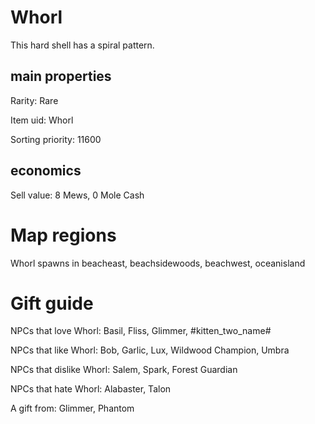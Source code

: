 # Whorl

This hard shell has a spiral pattern.

## main properties

Rarity: Rare

Item uid: Whorl

Sorting priority: 11600

## economics

Sell value: 8 Mews, 0 Mole Cash

# Map regions

Whorl spawns in beacheast, beachsidewoods, beachwest, oceanisland

# Gift guide

NPCs that love Whorl: Basil, Fliss, Glimmer, #kitten_two_name#

NPCs that like Whorl: Bob, Garlic, Lux, Wildwood Champion, Umbra

NPCs that dislike Whorl: Salem, Spark, Forest Guardian

NPCs that hate Whorl: Alabaster, Talon

A gift from: Glimmer, Phantom